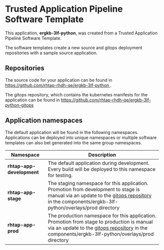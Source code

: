 # Trusted Application Pipeline Software Template

This application, **ergkb-3lf-python**, was created from a Trusted Application Pipeline Software Template.

The software templates create a new source and gitops deployment repositories with a sample source application. 

## Repositories

The source code for your application can be found in [https://github.com/rhtap-rhdh-qe/ergkb-3lf-python ](https://github.com/rhtap-rhdh-qe/ergkb-3lf-python ).
 
The gitops repository, which contains the kubernetes manifests for the application can be found in 
[https://github.com/rhtap-rhdh-qe/ergkb-3lf-python-gitops ](https://github.com/rhtap-rhdh-qe/ergkb-3lf-python-gitops ) 

## Application namespaces 

The default application will be found in the following namespaces. Applications can be deployed into unique namespaces or multiple software templates can also bet generated into the same group namespaces.  

|  Namespace   |  Description   |  
| -------- | -------- |   
| **rhtap-app-development** | The default application during development. Every build will be deployed to this namespace for testing. | 
| **rhtap-app-stage** | The staging namespace for this application. Promotion from development to stage is manual via an update to the [gitops repository](https://github.com/rhtap-rhdh-qe/ergkb-3lf-python-gitops ) in the components/ergkb-3lf-python/overlays/prod directory |  
| **rhtap-app-prod** | The production namespace for this application. Promotion from stage to production is manual via an update to the [gitops repository](https://github.com/rhtap-rhdh-qe/ergkb-3lf-python-gitops ) in the components/ergkb-3lf-python/overlays/prod directory | 